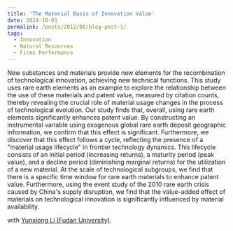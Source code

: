 ```yaml
---
title: 'The Material Basis of Innovation Value'
date: 2024-10-01
permalink: /posts/2012/08/blog-post-1/
tags:
  - Innovation
  - Natural Resources
  - Firms Performance
---
```


New substances and materials provide new elements for the recombination of technological innovation, achieving new technical functions. This study uses rare earth elements as an example to explore the relationship between the use of these materials and patent value, measured by citation counts, thereby revealing the crucial role of material usage changes in the process of technological evolution. Our study finds that, overall, using rare earth elements significantly enhances patent value. By constructing an instrumental variable using exogenous global rare earth deposit geographic information, we confirm that this effect is significant. Furthermore, we discover that this effect follows a cycle, reflecting the presence of a "material usage lifecycle" in frontier technology dynamics. This lifecycle consists of an initial period (increasing returns), a maturity period (peak value), and a decline period (diminishing marginal returns) for the utilization of a new material. At the scale of technological subgroups, we find that there is a specific time window for rare earth materials to enhance patent value. Furthermore, using the event study of the 2010 rare earth crisis caused by China's supply disruption, we find that the value-added effect of materials on technological innovation is significantly influenced by material availability. 

with [Yunxiong Li (Fudan University)](https://igpp.fudan.edu.cn/igppen/59/ec/c20933a481772/page.htm).


